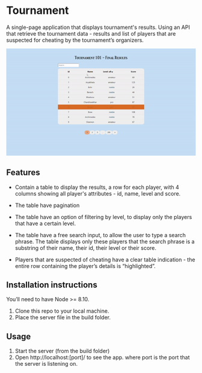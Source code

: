 # Tournament
A single-page application that displays tournament's results. Using an API that retrieve the tournament data - results and list of players that are suspected for cheating by the tournament’s organizers.

![app](/app.gif)

## Features
- Contain a table to display the results, a row for each player, with 4 columns showing all player's attributes - id, name, level and score.

- The table have pagination

- The table have an option of filtering by level, to display only the players that have a certain level.

- The table have a free search input, to allow the user to type a search phrase. The table displays only these players that the search phrase is a substring of their name, their id, their level or their score.

- Players that are suspected of cheating have a clear table indication - the entire row containing the player’s details is “highlighted”.

## Installation instructions
You’ll need to have Node >= 8.10.

1. Clone this repo to your local machine.
1. Place the server file in the build folder.

## Usage
1. Start the server (from the build folder)
1. Open http://localhost:[port]/ to see the app. where port is the port that the server is listening on.
